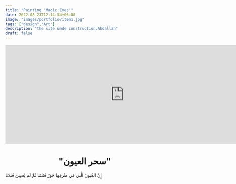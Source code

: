 ```yaml
---
title: "Painting 'Magic Eyes'"
date: 2022-08-23T12:14:34+06:00
image: "images/portfolio/item1.jpg"
tags: ["design","Art"]
description: "the site unde construction.Abdallah"
draft: false
---
```

<iframe width="750" height="315" src="https://www.youtube.com/embed/cG-Mn5Vjw64" title="YouTube video player" frameborder="0" allow="accelerometer; autoplay; clipboard-write; encrypted-media; gyroscope; picture-in-picture" allowfullscreen></iframe>



<h1 style="text-align: center;">"سحر العيون"</h1>


إِنَّ العُيونَ الَّتي في طَرفِها حَوَرٌ
قَتَلنَنا ثُمَّ لَم يُحيِينَ قَتلانا
